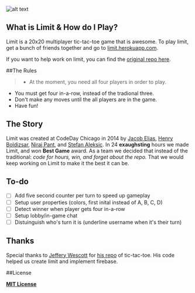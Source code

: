 ![alt text](https://raw.githubusercontent.com/limit-app/limit/master/app/img/logo.png "Limit")


## What is Limit & How do I Play?

Limit is a 20x20 multiplayer tic-tac-toe game that is awesome. To play limit, get a bunch of friends together and go to [limit.herokuapp.com](http://limit.herokuapp.com).

If you want to help work on limit, you can find the [original repo here](https://github.com/limit-app/limit/).

##The Rules

> - At the moment, you need all four players in order to play.
- You must get four in-a-row, instead of the tradional three.
- Don't make any moves until the all players are in the game.
- Have fun!

## The Story

Limit was created at CodeDay Chicago in 2014 by [Jacob Elias](http://twitter.com/_jelias_), [Henry Boldizsar](http://twitter.com/henryboldi), [Niraj Pant](http://twitter.com/PantNiraj), and [Stefan Aleksic](http://twitter.com/stestefanfan). In 24 **exaughsting** hours we made Limit, and won **Best Game** award. As a team we decided that instead of the traditional: *code for hours, win, and forget about the repo.* That we would keep working on Limit to make it the best it can be.

## To-do

- [ ] Add five second counter per turn to speed up gameplay
- [ ] Setup user properties (colors, first inital instead of A, B, C, D)
- [ ] Detect winner when player gets four in-a-row
- [ ] Setup lobby/in-game chat
- [ ] Distuinguish who's turn it is (underline username when it's their turn)

## Thanks

Special thanks to [Jeffery Wescott](http://github.com/jeffreywescott) for [his repo](http://github.com/jeffreywescott/tictactoe-angularjs-firebase) of tic-tac-toe. His code helped us create limit and implement firebase.

##License

[**MIT License**](LICENSE.md)
